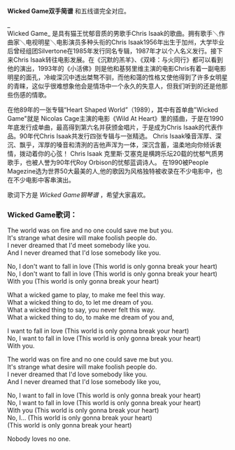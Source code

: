 

**Wicked Game双手简谱** 和五线谱完全对应。

_  
Wicked Game_ 是具有猫王忧郁音质的男歌手Chris Isaak的歌曲。拥有歌手＼作曲家＼电视明星＼电影演员多种头衔的Chris
Isaak1956年出生于加州，大学毕业后曾经组团Silvertone在1985年发行同名专辑，1987年才以个人名义发行。接下来Chris
Isaak转往电影发展。在《沉默的羔羊》、《双峰：与火同行》都可以看到他的演出，1993年的《小活佛》则是他和基努里维主演的电影Chris有着一副电影明星的面孔，冷峻深沉中透出桀骜不驯，而他和蔼的性格又使他得到了许多女明星的青睐，这似乎很难想象他会是情场中一个永久的失意人，但我们听到的还是他那些伤感的情歌。

  
在他89年的一张专辑“Heart Shaped World”（1989），其中有首单曲"Wicked Game"就是 Nicolas
Cage主演的电影《Wild At Heart》里的插曲，于是在1990年底发行成单曲，最高得到第六名并获颁金唱片，于是成为Chris
Isaak的代表作品。90年代Chris Isaak共发行四张专辑与一张精选。 Chris
Isaak嗓音浑厚、深沉、飘乎，浑厚的嗓音和清洌的吉他声浑为一体，深沉含蓄，温柔地向你倾诉衷情，拨动着你的心弦！ Chris Isaak
克里斯·艾塞克是横跨乐坛20载的忧郁气质男歌手，也被人誉为90年代Roy Orbison的忧郁蓝调诗人。 在1990被People
Magezine选为世界50大最美的人,他的歌因为风格独特被收录在不少电影中，也在不少电影中客串演出。

  
歌词下方是 _Wicked Game钢琴谱_ ，希望大家喜欢。

### Wicked Game歌词：

The world was on fire and no one could save me but you.  
It's strange what desire will make foolish people do.  
I never dreamed that I'd meet somebody like you.  
And I never dreamed that I'd lose somebody like you.

No, I don't want to fall in love (This world is only gonna break your heart)  
No, I don't want to fall in love (This world is only gonna break your heart)  
With you (This world is only gonna break your heart)

What a wicked game to play, to make me feel this way.  
What a wicked thing to do, to let me dream of you.  
What a wicked thing to say, you never felt this way.  
What a wicked thing to do, to make me dream of you and,

I want to fall in love (This world is only gonna break your heart)  
No, I want to fall in love (This world is only gonna break your heart)  
With you.

The world was on fire and no one could save me but you.  
It's strange what desire will make foolish people do.  
I never dreamed that I'd love somebody like you.  
And I never dreamed that I'd lose somebody like you,

No, I want to fall in love (This world is only gonna break your heart)  
No, I want to fall in love (This world is only gonna break your heart)  
With you (This world is only gonna break your heart)  
No, I... (This world is only gonna break your heart)  
(This world is only gonna break your heart)

Nobody loves no one.

